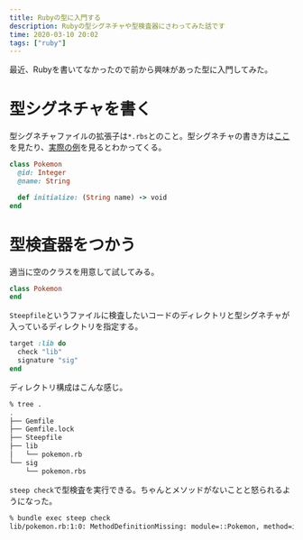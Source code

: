 ```yaml
---
title: Rubyの型に入門する
description: Rubyの型シグネチャや型検査器にさわってみた話です
time: 2020-03-10 20:02
tags: ["ruby"]
---
```


最近、Rubyを書いてなかったので前から興味があった型に入門してみた。

# 型シグネチャを書く
型シグネチャファイルの拡張子は`*.rbs`とのこと。型シグネチャの書き方は[ここ](https://github.com/ruby/ruby-signature/blob/master/docs/syntax.md)を見たり、[実際の例](https://github.com/ruby/ruby-signature/tree/master/stdlib/builtin)を見るとわかってくる。

```rb
class Pokemon
  @id: Integer
  @name: String

  def initialize: (String name) -> void
end
```

# 型検査器をつかう
適当に空のクラスを用意して試してみる。

```rb
class Pokemon
end
```

`Steepfile`というファイルに検査したいコードのディレクトリと型シグネチャが入っているディレクトリを指定する。

```rb
target :lib do
  check "lib"
  signature "sig"
end
```

ディレクトリ構成はこんな感じ。

```bash
% tree .
.
├── Gemfile
├── Gemfile.lock
├── Steepfile
├── lib
│   └── pokemon.rb
└── sig
    └── pokemon.rbs
```

`steep check`で型検査を実行できる。ちゃんとメソッドがないことと怒られるようになった。

```bash
% bundle exec steep check
lib/pokemon.rb:1:0: MethodDefinitionMissing: module=::Pokemon, method=initialize (class Pokemon)
```

